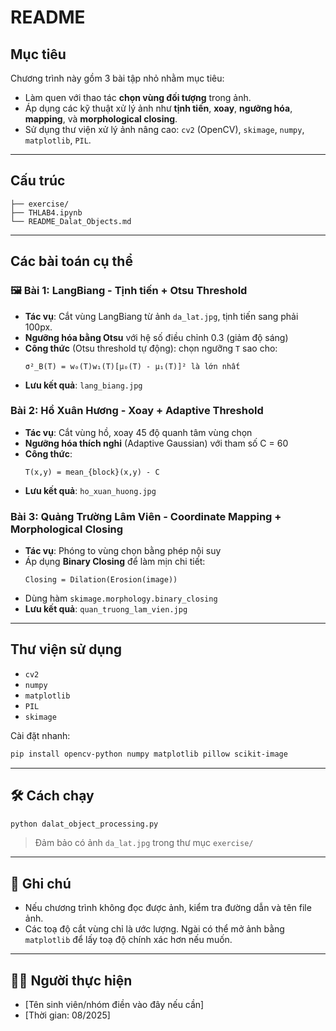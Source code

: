 # README

## Mục tiêu
Chương trình này gồm 3 bài tập nhỏ nhằm mục tiêu:
- Làm quen với thao tác **chọn vùng đối tượng** trong ảnh.
- Áp dụng các kỹ thuật xử lý ảnh như **tịnh tiến**, **xoay**, **ngưỡng hóa**, **mapping**, và **morphological closing**.
- Sử dụng thư viện xử lý ảnh nâng cao: `cv2` (OpenCV), `skimage`, `numpy`, `matplotlib`, `PIL`.

---

## Cấu trúc
```
├── exercise/
├── THLAB4.ipynb
└── README_Dalat_Objects.md
```

---

## Các bài toán cụ thể

### 🖼 Bài 1: LangBiang - Tịnh tiến + Otsu Threshold
- **Tác vụ**: Cắt vùng LangBiang từ ảnh `da_lat.jpg`, tịnh tiến sang phải 100px.
- **Ngưỡng hóa bằng Otsu** với hệ số điều chỉnh 0.3 (giảm độ sáng)
- **Công thức** (Otsu threshold tự động): chọn ngưỡng `T` sao cho:
  ```
  σ²_B(T) = w₀(T)w₁(T)[μ₀(T) - μ₁(T)]² là lớn nhất
  ```
- **Lưu kết quả**: `lang_biang.jpg`

### Bài 2: Hồ Xuân Hương - Xoay + Adaptive Threshold
- **Tác vụ**: Cắt vùng hồ, xoay 45 độ quanh tâm vùng chọn
- **Ngưỡng hóa thích nghi** (Adaptive Gaussian) với tham số C = 60
- **Công thức**:
  ```
  T(x,y) = mean_{block}(x,y) - C
  ```
- **Lưu kết quả**: `ho_xuan_huong.jpg`

### Bài 3: Quảng Trường Lâm Viên - Coordinate Mapping + Morphological Closing
- **Tác vụ**: Phóng to vùng chọn bằng phép nội suy
- Áp dụng **Binary Closing** để làm mịn chi tiết:
  ```
  Closing = Dilation(Erosion(image))
  ```
- Dùng hàm `skimage.morphology.binary_closing`
- **Lưu kết quả**: `quan_truong_lam_vien.jpg`

---

## Thư viện sử dụng
- `cv2`
- `numpy`
- `matplotlib`
- `PIL`
- `skimage`

Cài đặt nhanh:
```bash
pip install opencv-python numpy matplotlib pillow scikit-image
```

---

## 🛠 Cách chạy
```bash
python dalat_object_processing.py
```
> Đảm bảo có ảnh `da_lat.jpg` trong thư mục `exercise/`

---

## 📌 Ghi chú
- Nếu chương trình không đọc được ảnh, kiểm tra đường dẫn và tên file ảnh.
- Các toạ độ cắt vùng chỉ là ước lượng. Ngài có thể mở ảnh bằng `matplotlib` để lấy toạ độ chính xác hơn nếu muốn.

---

## 🧑‍💻 Người thực hiện
- [Tên sinh viên/nhóm điền vào đây nếu cần]
- [Thời gian: 08/2025]
